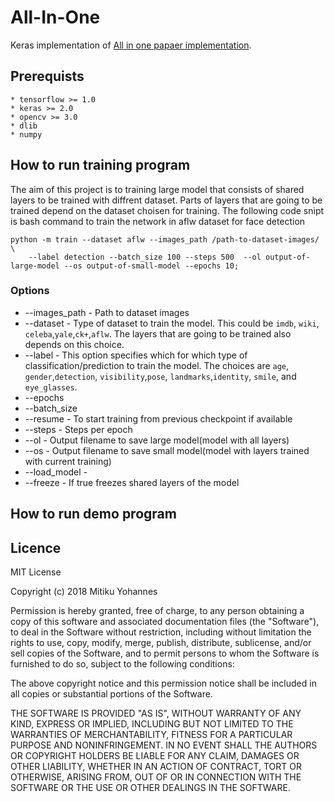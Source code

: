 # All-In-One
Keras implementation of [All in one papaer implementation](https://arxiv.org/abs/1611.00851). 
## Prerequists
    * tensorflow >= 1.0
    * keras >= 2.0
    * opencv >= 3.0
    * dlib
    * numpy

## How to run training program
The aim of this project is to training large model that consists of shared layers to be trained with diffrent dataset. Parts of layers that are going to be trained depend on the dataset choisen for training. The following code snipt is bash command to train the network in aflw dataset for face detection
```
python -m train --dataset aflw --images_path /path-to-dataset-images/ \
    --label detection --batch_size 100 --steps 500  --ol output-of-large-model --os output-of-small-model --epochs 10;
```
### Options
* --images_path - Path to dataset images
* --dataset - Type of dataset to train the model. This could be `imdb`, `wiki`, `celeba`,`yale`,`ck+`,`aflw`. The layers that are going to be trained also depends on this choice.
* --label - This option specifies which for which type of classification/prediction to train the model. The choices are `age`, `gender`,`detection`, `visibility`,`pose`, `landmarks`,`identity`, `smile`, and  `eye_glasses`.
* --epochs
* --batch_size
* --resume - To start training from previous checkpoint if available
* --steps - Steps per epoch
* --ol - Output filename to save large model(model with all layers)
* --os - Output filename to save small model(model with layers trained with current training)
* --load_model -
* --freeze - If true freezes shared layers of the model 

## How to run demo program

## Licence
MIT License

Copyright (c) 2018 Mitiku Yohannes

Permission is hereby granted, free of charge, to any person obtaining a copy
of this software and associated documentation files (the "Software"), to deal
in the Software without restriction, including without limitation the rights
to use, copy, modify, merge, publish, distribute, sublicense, and/or sell
copies of the Software, and to permit persons to whom the Software is
furnished to do so, subject to the following conditions:

The above copyright notice and this permission notice shall be included in all
copies or substantial portions of the Software.

THE SOFTWARE IS PROVIDED "AS IS", WITHOUT WARRANTY OF ANY KIND, EXPRESS OR
IMPLIED, INCLUDING BUT NOT LIMITED TO THE WARRANTIES OF MERCHANTABILITY,
FITNESS FOR A PARTICULAR PURPOSE AND NONINFRINGEMENT. IN NO EVENT SHALL THE
AUTHORS OR COPYRIGHT HOLDERS BE LIABLE FOR ANY CLAIM, DAMAGES OR OTHER
LIABILITY, WHETHER IN AN ACTION OF CONTRACT, TORT OR OTHERWISE, ARISING FROM,
OUT OF OR IN CONNECTION WITH THE SOFTWARE OR THE USE OR OTHER DEALINGS IN THE
SOFTWARE.


